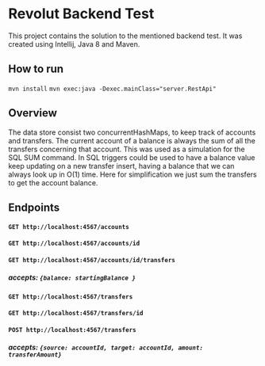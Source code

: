 # Revolut Backend Test
This project contains the solution to the mentioned backend test. It was created using Intellij, Java 8 and Maven.
## How to run
`mvn install`
`mvn exec:java -Dexec.mainClass="server.RestApi"`
## Overview
The data store consist two concurrentHashMaps, to keep track of accounts and transfers. The current account of a balance
is always the sum of all the transfers concerning that account. This was used as a simulation for the SQL SUM command.
In SQL triggers could be used to have a balance value keep updating on a new transfer insert, having a balance that we
can always look up in O(1) time. Here for simplification we just sum the transfers to get the account balance.



## Endpoints
#### `GET http://localhost:4567/accounts`

#### `GET http://localhost:4567/accounts/id`

#### `GET http://localhost:4567/accounts/id/transfers`

##### accepts: `{balance: startingBalance }`



#### `GET http://localhost:4567/transfers`

#### `GET http://localhost:4567/transfers/id`

#### `POST http://localhost:4567/transfers`

##### accepts: `{source: accountId, target: accountId, amount: transferAmount}`
